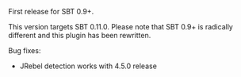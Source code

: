 First release for SBT 0.9+.

This version targets SBT 0.11.0. Please note that SBT 0.9+ is radically different and this plugin has been rewritten.

Bug fixes:

+ JRebel detection works with 4.5.0 release
